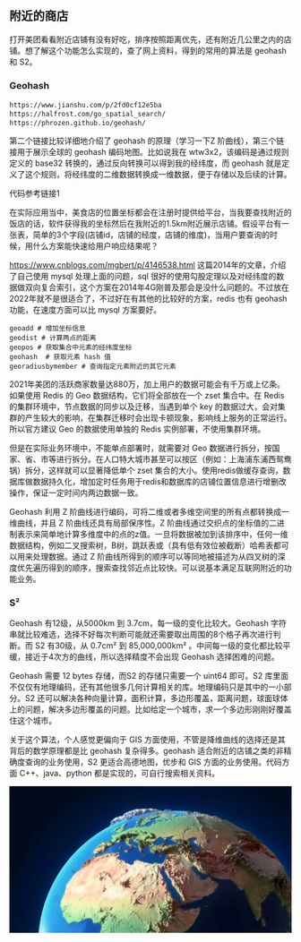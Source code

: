 ## 附近的商店

打开美团看看附近店铺有没有好吃，排序按照距离优先，还有附近几公里之内的店铺。想了解这个功能怎么实现的，查了网上资料，得到的常用的算法是 geohash 和 S2。

### Geohash

```
https://www.jianshu.com/p/2fd0cf12e5ba
https://halfrost.com/go_spatial_search/
https://phrozen.github.io/geohash/
```

第二个链接比较详细地介绍了 geohash 的原理（学习一下Z 阶曲线），第三个链接用于展示全球的 geohash 编码地图。比如说我在 wtw3x2，该编码是通过规则定义的 base32 转换的，通过反向转换可以得到我的经纬度，而 geohash 就是定义了这个规则，将经纬度的二维数据转换成一维数据，便于存储以及后续的计算。

代码参考链接1



在实际应用当中，美食店的位置坐标都会在注册时提供给平台，当我要查找附近的饭店的话，软件获得我的坐标然后在我附近的1.5km附近展示店铺。假设平台有一张表，简单的3个字段(店铺id，店铺的经度，店铺的维度)，当用户要查询的时候，用什么方案能快速给用户响应结果呢？

https://www.cnblogs.com/mgbert/p/4146538.html
这篇2014年的文章，介绍了自己使用 mysql 处理上面的问题，sql 很好的使用勾股定理以及对经纬度的数据做双向复合索引，这个方案在2014年4G刚普及那会是没什么问题的。不过放在2022年就不是很适合了，不过好在有其他的比较好的方案，redis 也有 geohash 功能，在速度方面可以比 mysql 方案要好。

```
geoadd # 增加坐标信息
geodist # 计算两点的距离
geopos # 获取集合中元素的经纬度坐标
geohash  # 获取元素 hash 值
georadiusbymember # 查询指定元素附近的其它元素
```
2021年美团的活跃商家数量达880万，加上用户的数据可能会有千万或上亿条。如果使用 Redis 的 Geo 数据结构，它们将全部放在一个 zset 集合中。在 Redis 的集群环境中，节点数据的同步以及迁移，当遇到单个 key 的数据过大，会对集群的产生较大的影响，在集群迁移时会出现卡顿现象，影响线上服务的正常运行。所以官方建议 Geo 的数据使用单独的 Redis 实例部署，不使用集群环境。

但是在实际业务环境中，不能单点部署时，就需要对 Geo 数据进行拆分，按国家、省、市等进行拆分。在人口特大城市甚至可以按区（例如：上海浦东浦西鸳鸯锅）拆分，这样就可以显著降低单个 zset 集合的大小。使用redis做缓存查询，数据库做数据持久化，增加定时任务用于redis和数据库的店铺位置信息进行增删改操作，保证一定时间内两边数据一致。

Geohash 利用 Z 阶曲线进行编码，可将二维或者多维空间里的所有点都转换成一维曲线，并且 Z 阶曲线还具有局部保序性。Z 阶曲线通过交织点的坐标值的二进制表示来简单地计算多维度中的点的z值。一旦将数据被加到该排序中，任何一维数据结构，例如二叉搜索树，B树，跳跃表或（具有低有效位被截断）哈希表都可以用来处理数据。通过 Z 阶曲线所得到的顺序可以等同地被描述为从四叉树的深度优先遍历得到的顺序，搜索查找邻近点比较快。可以说基本满足互联网附近的功能业务。

### S²

Geohash 有12级，从5000km 到 3.7cm，每一级的变化比较大。Geohash 字符串就比较难选，选择不好每次判断可能就还需要取出周围的8个格子再次进行判断。而 S2 有30级，从 0.7cm² 到 85,000,000km² 。中间每一级的变化都比较平缓，接近于4次方的曲线，所以选择精度不会出现 Geohash 选择困难的问题。

Geohash 需要 12 bytes 存储，而S2 的存储只需要一个 uint64 即可。S2 库里面不仅仅有地理编码，还有其他很多几何计算相关的库。地理编码只是其中的一小部分。S2 还可以解决各种向量计算，面积计算，多边形覆盖，距离问题，球面球体上的问题，解决多边形覆盖的问题。比如给定一个城市，求一个多边形刚刚好覆盖住这个城市。

关于这个算法，个人感觉更偏向于 GIS 方面使用，不管是降维曲线的选择还是其背后的数学原理都是比 geohash 复杂得多。geohash 适合附近的店铺之类的非精确度查询的业务使用，S2 更适合高德地图，优步和 GIS 方面的业务使用。代码方面 C++、java、python 都是实现的，可自行搜索相关资料。

![structure](../img/article-img/2023/0418_1.png)
